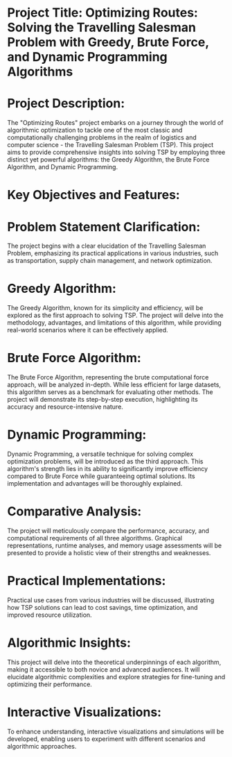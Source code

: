 
# Project Title: Optimizing Routes: Solving the Travelling Salesman Problem with Greedy, Brute Force, and Dynamic Programming Algorithms

# Project Description:

The "Optimizing Routes" project embarks on a journey through the world of algorithmic optimization to tackle one of the most classic and computationally challenging problems in the realm of logistics and computer science - the Travelling Salesman Problem (TSP). This project aims to provide comprehensive insights into solving TSP by employing three distinct yet powerful algorithms: the Greedy Algorithm, the Brute Force Algorithm, and Dynamic Programming.

# Key Objectives and Features:

# Problem Statement Clarification: 
The project begins with a clear elucidation of the Travelling Salesman Problem, emphasizing its practical applications in various industries, such as transportation, supply chain management, and network optimization.

# Greedy Algorithm: 
The Greedy Algorithm, known for its simplicity and efficiency, will be explored as the first approach to solving TSP. The project will delve into the methodology, advantages, and limitations of this algorithm, while providing real-world scenarios where it can be effectively applied.

# Brute Force Algorithm: 
The Brute Force Algorithm, representing the brute computational force approach, will be analyzed in-depth. While less efficient for large datasets, this algorithm serves as a benchmark for evaluating other methods. The project will demonstrate its step-by-step execution, highlighting its accuracy and resource-intensive nature.

# Dynamic Programming: 
Dynamic Programming, a versatile technique for solving complex optimization problems, will be introduced as the third approach. This algorithm's strength lies in its ability to significantly improve efficiency compared to Brute Force while guaranteeing optimal solutions. Its implementation and advantages will be thoroughly explained.

# Comparative Analysis: 
The project will meticulously compare the performance, accuracy, and computational requirements of all three algorithms. Graphical representations, runtime analyses, and memory usage assessments will be presented to provide a holistic view of their strengths and weaknesses.

# Practical Implementations: 
Practical use cases from various industries will be discussed, illustrating how TSP solutions can lead to cost savings, time optimization, and improved resource utilization.

# Algorithmic Insights: 
This project will delve into the theoretical underpinnings of each algorithm, making it accessible to both novice and advanced audiences. It will elucidate algorithmic complexities and explore strategies for fine-tuning and optimizing their performance.

# Interactive Visualizations:
To enhance understanding, interactive visualizations and simulations will be developed, enabling users to experiment with different scenarios and algorithmic approaches.
